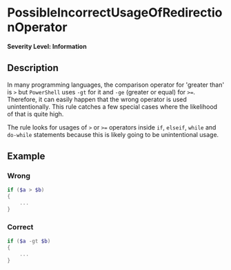 # PossibleIncorrectUsageOfRedirectionOperator

**Severity Level: Information**

## Description

In many programming languages, the comparison operator for 'greater than' is `>` but `PowerShell`
uses `-gt` for it and `-ge` (greater or equal) for `>=`. Therefore, it can easily happen that the
wrong operator is used unintentionally. This rule catches a few special cases where the likelihood
of that is quite high.

The rule looks for usages of `>` or `>=` operators inside `if`, `elseif`, `while` and `do-while`
statements because this is likely going to be unintentional usage.

## Example

### Wrong

```powershell
if ($a > $b)
{
    ...
}
```

### Correct

```powershell
if ($a -gt $b)
{
    ...
}
```
